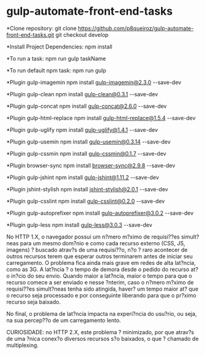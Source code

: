 # gulp-automate-front-end-tasks


*Clone repository: 
	git clone https://github.com/p8queiroz/gulp-automate-front-end-tasks.git
	git checkout develop

*Install Project Dependencies:
	npm install 

*To run a task:
	npm run gulp taskName

*To run default npm task:
    npm run gulp
	

*Plugin gulp-imagemin
    npm install gulp-imagemin@2.3.0 --save-dev
	
*Plugin gulp-clean
    npm install gulp-clean@0.3.1 --save-dev

*Plugin gulp-concat
    npm install gulp-concat@2.6.0 --save-dev

*Plugin gulp-html-replace
    npm install gulp-html-replace@1.5.4 --save-dev

*Plugin gulp-uglify
    npm install gulp-uglify@1.4.1 --save-dev

*Plugin gulp-usemin
    npm install gulp-usemin@0.3.14 --save-dev

*Plugin gulp-cssmin
    npm install gulp-cssmin@0.1.7 --save-dev

*Plugin browser-sync
    npm install browser-sync@2.9.8 --save-dev

*Plugin gulp-jshint
    npm install gulp-jshint@1.11.2 --save-dev

*Plugin jshint-stylish
    npm install jshint-stylish@2.0.1 --save-dev    

*Plugin gulp-csslint
    npm install gulp-csslint@0.2.0 --save-dev

*Plugin gulp-autoprefixer
    npm install gulp-autoprefixer@3.0.2 --save-dev

*Plugin gulp-less
    npm install gulp-less@3.0.3 --save-dev



No HTTP 1.X, o navegador possui um n?mero m?ximo de requisi??es simult?neas para um mesmo dom?nio e como cada recurso externo (CSS, JS, imagens) ? buscado atrav?s de uma requisi??o, n?o ? raro acontecer de outros recursos terem que esperar outros terminarem antes de iniciar seu carregamento.
O problema fica ainda mais grave em redes de alta lat?ncia, como as 3G. A lat?ncia ? o tempo de demora desde o pedido do recurso at? o in?cio do seu envio. Quando maior a lat?ncia, maior o tempo para que o recurso comece a ser enviado e nesse ?nterim, caso o n?mero m?ximo de requisi??es simult?neas tenha sido atingida, haver? um tempo maior at? que o recurso seja processado e por conseguinte liberando para que o pr?ximo recurso seja baixado.

No final, o problema de lat?ncia impacta na experi?ncia do usu?rio, ou seja, na sua percep??o de um carregamento lento.

CURIOSIDADE: no HTTP 2.X, este problema ? minimizado, por que atrav?s de uma ?nica conex?o diversos recursos s?o baixados, o que ? chamado de multiplexing.










